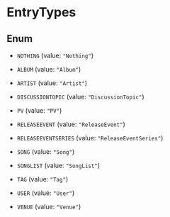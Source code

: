 

# EntryTypes

## Enum


* `NOTHING` (value: `"Nothing"`)

* `ALBUM` (value: `"Album"`)

* `ARTIST` (value: `"Artist"`)

* `DISCUSSIONTOPIC` (value: `"DiscussionTopic"`)

* `PV` (value: `"PV"`)

* `RELEASEEVENT` (value: `"ReleaseEvent"`)

* `RELEASEEVENTSERIES` (value: `"ReleaseEventSeries"`)

* `SONG` (value: `"Song"`)

* `SONGLIST` (value: `"SongList"`)

* `TAG` (value: `"Tag"`)

* `USER` (value: `"User"`)

* `VENUE` (value: `"Venue"`)



